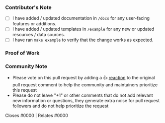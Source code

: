 ### Contributor's Note
<!--- 
Please mark the following items with an [x] if they apply to your PR.
Leave the [ ] if they are not applicable, or if you have not completed the item.
--->
- [ ] I have added / updated documentation in `/docs` for any user-facing features or additions.
- [ ] I have added / updated templates in `/example` for any new or updated resources / data sources.
- [ ] I have ran `make example` to verify that the change works as expected.

<!---
You can find more information about coding conventions and local testing in the [CONTRIBUTING.md](https://github.com/bpg/terraform-provider-proxmox/blob/main/CONTRIBUTING.md) file.

If you are unsure how to run `make example`, see [Deploying the example resources](https://github.com/bpg/terraform-provider-proxmox?tab=readme-ov-file#deploying-the-example-resources) section in README.
--->

<!--
*IF* your code contains breaking changes make sure to add `!` to the end of commit type, e.g.:
```
    feat(vm)!: add support for new feature 
```
Also, uncomment the section just below, and add a description of the breaking change. 
--->

<!---
#### ⚠ BREAKING CHANGES

>>> Put your description here <<<
--->

### Proof of Work
<!--- 
Please add screenshots, logs, or other relevant information that demonstrates the change works as expected.
--->

<!--- Please keep this note for the community --->
### Community Note

- Please vote on this pull request by adding a 👍 [reaction](https://blog.github.com/2016-03-10-add-reactions-to-pull-requests-issues-and-comments/) to the original pull request comment to help the community and maintainers prioritize this request
- Please do not leave "+1" or other comments that do not add relevant new information or questions, they generate extra noise for pull request followers and do not help prioritize the request
<!--- Thank you for keeping this note for the community --->

<!--- If your PR fully resolves and should automatically close the linked issue, use Closes. Otherwise, use Relates --->
Closes #0000 | Relates #0000

<!--- Release note for [CHANGELOG](https://github.com/bpg/terraform-provider-proxmox/blob/main/CHANGELOG.md) will be created automatically using the PR's title, update it accordingly. --->
